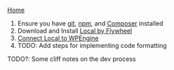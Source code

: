 [Home](/)

1. Ensure you have [git](https://git-scm.com/book/en/v2/Getting-Started-Installing-Git), [npm](https://docs.npmjs.com/downloading-and-installing-node-js-and-npm), and [Composer](https://getcomposer.org/) installed
2. Download and Install [Local by Flywheel](https://localwp.com/)
3. [Connect Local to WPEngine](https://wpengine.com/support/local/#Enable_WPE_API_and_Generate_Credentials)
4. TODO: Add steps for implementing code formatting

TODO?: Some cliff notes on the dev process
